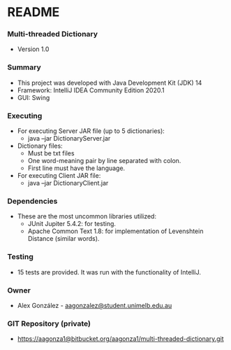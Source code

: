 # README #

### Multi-threaded Dictionary ###
* Version 1.0

### Summary ###
* This project was developed with Java Development Kit (JDK) 14
* Framework: IntelliJ IDEA Community Edition 2020.1 
* GUI: Swing

### Executing ###
* For executing Server JAR file (up to 5 dictionaries):
    * java –jar DictionaryServer.jar <port> <dictionary-file-1> <dictionary-file-2>  
* Dictionary files:
    * Must be txt files
    * One word-meaning pair by line separated with colon.
    * First line must have the language.
* For executing Client JAR file:
    * java –jar DictionaryClient.jar <server-address> <server-port>
### Dependencies ###
* These are the most uncommon libraries utilized:
    * JUnit Jupiter 5.4.2: for testing. 
    * Apache Common Text 1.8: for implementation of Levenshtein Distance (similar words). 


### Testing ###
* 15 tests are provided. It was run with the functionality of IntelliJ. 

### Owner ###
* Alex González - aagonzalez@student.unimelb.edu.au

### GIT Repository (private) 
* [https://aagonza1@bitbucket.org/aagonza1/multi-threaded-dictionary.git](https://aagonza1@bitbucket.org/aagonza1/multi-threaded-dictionary.git)
